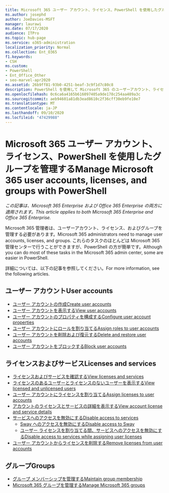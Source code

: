 ```yaml
---
title: Microsoft 365 ユーザー アカウント、ライセンス、PowerShell を使用したグループを管理する
ms.author: josephd
author: JoeDavies-MSFT
manager: laurawi
ms.date: 07/17/2020
audience: ITPro
ms.topic: hub-page
ms.service: o365-administration
localization_priority: Normal
ms.collection: Ent_O365
f1.keywords:
- CSH
ms.custom:
- PowerShell
- Ent_Office_Other
- seo-marvel-apr2020
ms.assetid: 26b9ff81-93b0-4251-beaf-3c9f1d7c80c8
description: PowerShell を使用して Microsoft 365 のユーザーアカウント、ライセンス、グループを管理する方法について説明します。
ms.openlocfilehash: 0c6ca6a4165b616097405a9de178c254aa489a3c
ms.sourcegitcommit: aeb94601a81db3ead8610c2f36cff30eb9fe10e7
ms.translationtype: MT
ms.contentlocale: ja-JP
ms.lasthandoff: 09/10/2020
ms.locfileid: "47429988"
---
```

# <a name="manage-microsoft-365-user-accounts-licenses-and-groups-with-powershell"></a><span data-ttu-id="65455-103">Microsoft 365 ユーザー アカウント、ライセンス、PowerShell を使用したグループを管理する</span><span class="sxs-lookup"><span data-stu-id="65455-103">Manage Microsoft 365 user accounts, licenses, and groups with PowerShell</span></span>

<span data-ttu-id="65455-104">*この記事は、Microsoft 365 Enterprise および Office 365 Enterprise の両方に適用されます。*</span><span class="sxs-lookup"><span data-stu-id="65455-104">*This article applies to both Microsoft 365 Enterprise and Office 365 Enterprise.*</span></span>

<span data-ttu-id="65455-105">Microsoft 365 管理者は、ユーザーアカウント、ライセンス、およびグループを管理する必要があります。</span><span class="sxs-lookup"><span data-stu-id="65455-105">Microsoft 365 administrators need to manage user accounts, licenses, and groups.</span></span> <span data-ttu-id="65455-106">これらのタスクのほとんどは Microsoft 365 管理センターで行うことができますが、PowerShell の方が簡単です。</span><span class="sxs-lookup"><span data-stu-id="65455-106">Although you can do most of these tasks in the Microsoft 365 admin center, some are easier in PowerShell.</span></span>

<span data-ttu-id="65455-107">詳細については、以下の記事を参照してください。</span><span class="sxs-lookup"><span data-stu-id="65455-107">For more information, see the following articles.</span></span>

## <a name="user-accounts"></a><span data-ttu-id="65455-108">ユーザー アカウント</span><span class="sxs-lookup"><span data-stu-id="65455-108">User accounts</span></span>

- [<span data-ttu-id="65455-109">ユーザー アカウントの作成</span><span class="sxs-lookup"><span data-stu-id="65455-109">Create user accounts</span></span>](create-user-accounts-with-microsoft-365-powershell.md)
- [<span data-ttu-id="65455-110">ユーザー アカウントを表示する</span><span class="sxs-lookup"><span data-stu-id="65455-110">View user accounts</span></span>](view-user-accounts-with-microsoft-365-powershell.md)
- [<span data-ttu-id="65455-111">ユーザー アカウントのプロパティを構成する</span><span class="sxs-lookup"><span data-stu-id="65455-111">Configure user account properties</span></span>](configure-user-account-properties-with-microsoft-365-powershell.md)
- [<span data-ttu-id="65455-112">ユーザー アカウントにロールを割り当てる</span><span class="sxs-lookup"><span data-stu-id="65455-112">Assign roles to user accounts</span></span>](assign-roles-to-user-accounts-with-microsoft-365-powershell.md)
- [<span data-ttu-id="65455-113">ユーザー アカウントを削除および復元する</span><span class="sxs-lookup"><span data-stu-id="65455-113">Delete and restore user accounts</span></span>](delete-and-restore-user-accounts-with-microsoft-365-powershell.md)
- [<span data-ttu-id="65455-114">ユーザー アカウントをブロックする</span><span class="sxs-lookup"><span data-stu-id="65455-114">Block user accounts</span></span>](block-user-accounts-with-microsoft-365-powershell.md)

## <a name="licenses-and-services"></a><span data-ttu-id="65455-115">ライセンスおよびサービス</span><span class="sxs-lookup"><span data-stu-id="65455-115">Licenses and services</span></span>
- [<span data-ttu-id="65455-116">ライセンスおよびサービスを確認する</span><span class="sxs-lookup"><span data-stu-id="65455-116">View licenses and services</span></span>](view-licenses-and-services-with-microsoft-365-powershell.md)
- [<span data-ttu-id="65455-117">ライセンスのあるユーザーとライセンスのないユーザーを表示する</span><span class="sxs-lookup"><span data-stu-id="65455-117">View licensed and unlicensed users</span></span>](view-licensed-and-unlicensed-users-with-microsoft-365-powershell.md)
- [<span data-ttu-id="65455-118">ユーザー アカウントにライセンスを割り当てる</span><span class="sxs-lookup"><span data-stu-id="65455-118">Assign licenses to user accounts</span></span>](assign-licenses-to-user-accounts-with-microsoft-365-powershell.md)
- [<span data-ttu-id="65455-119">アカウントのライセンスとサービスの詳細を表示する</span><span class="sxs-lookup"><span data-stu-id="65455-119">View account license and service details</span></span>](view-account-license-and-service-details-with-microsoft-365-powershell.md)
- [<span data-ttu-id="65455-120">サービスへのアクセスを無効にする</span><span class="sxs-lookup"><span data-stu-id="65455-120">Disable access to services</span></span>](disable-access-to-services-with-microsoft-365-powershell.md)
  - [<span data-ttu-id="65455-121">Sway へのアクセスを無効にする</span><span class="sxs-lookup"><span data-stu-id="65455-121">Disable access to Sway</span></span>](disable-access-to-sway-with-microsoft-365-powershell.md)
  - [<span data-ttu-id="65455-122">ユーザー ライセンスを割り当てる間、サービスへのアクセスを無効にする</span><span class="sxs-lookup"><span data-stu-id="65455-122">Disable access to services while assigning user licenses</span></span>](disable-access-to-services-while-assigning-user-licenses.md)
- [<span data-ttu-id="65455-123">ユーザー アカウントからライセンスを削除する</span><span class="sxs-lookup"><span data-stu-id="65455-123">Remove licenses from user accounts</span></span>](remove-licenses-from-user-accounts-with-microsoft-365-powershell.md)

## <a name="groups"></a><span data-ttu-id="65455-124">グループ</span><span class="sxs-lookup"><span data-stu-id="65455-124">Groups</span></span>
- [<span data-ttu-id="65455-125">グループ メンバーシップを管理する</span><span class="sxs-lookup"><span data-stu-id="65455-125">Maintain group membership</span></span>](maintain-group-membership-with-microsoft-365-powershell.md)
- [<span data-ttu-id="65455-126">Microsoft 365 グループを管理する</span><span class="sxs-lookup"><span data-stu-id="65455-126">Manage Microsoft 365 groups</span></span>](manage-microsoft-365-groups-with-powershell.md)
